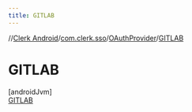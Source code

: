 ```yaml
---
title: GITLAB
---
```

//[Clerk Android](../../../../index.html)/[com.clerk.sso](../../index.html)/[OAuthProvider](../index.html)/[GITLAB](index.html)



# GITLAB



[androidJvm]\
[GITLAB](index.html)


